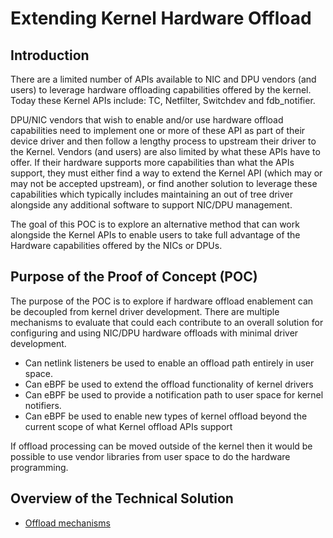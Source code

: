 # Extending Kernel Hardware Offload

## Introduction

There are a limited number of APIs available to NIC and DPU vendors (and users) to leverage hardware offloading capabilities offered by the kernel. Today these Kernel APIs include: TC, Netfilter, Switchdev and fdb_notifier.

DPU/NIC vendors that wish to enable and/or use hardware offload capabilities need to implement one or more of these API as part of their device driver and then follow a lengthy process to upstream their driver to the Kernel. Vendors (and users) are also limited by what these APIs have to offer. If their hardware supports more capabilities than what the APIs support, they must either find a way to extend the Kernel API (which may or may not be accepted upstream), or find another solution to leverage these capabilities which typically includes maintaining an out of tree driver alongside any additional software to support NIC/DPU management.

The goal of this POC is to explore an alternative method that can work alongside the Kernel APIs to enable users to take full advantage of the Hardware capabilities offered by the NICs or DPUs.

## Purpose of the Proof of Concept (POC)

The purpose of the POC is to explore if hardware offload enablement can be decoupled from kernel driver development. There are multiple mechanisms to evaluate that could each contribute to an overall solution for configuring and using NIC/DPU hardware offloads with minimal driver development.

- Can netlink listeners be used to enable an offload path entirely in user space.
- Can eBPF be used to extend the offload functionality of kernel drivers
- Can eBPF be used to provide a notification path to user space for kernel notifiers.
- Can eBPF be used to enable new types of kernel offload beyond the current scope of what Kernel offload APIs support

If offload processing can be moved outside of the kernel then it would be possible to use vendor libraries from user space to do the hardware programming.

## Overview of the Technical Solution

- [Offload mechanisms](docs/offload-mechanisms.org "Offload mechanisms")
